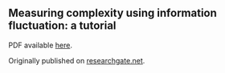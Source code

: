 ## Measuring complexity using information fluctuation: a tutorial

PDF available [here](https://github.com/information-fluctuation-complexity/documents/blob/main/Measuring%20complexity%20using%20information%20fluctuation%20-%20a%20tutorial.2023.11.14.pdf).

Originally published on [researchgate.net](https://www.researchgate.net/publication/340284677_Measuring_complexity_using_information_fluctuation_a_tutorial).
